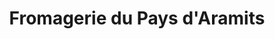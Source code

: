 ---
title: "Fromagerie du Pays d'Aramits"
url: /aramits/fromagerie-du-pays-daramits/
shop: fromage
---